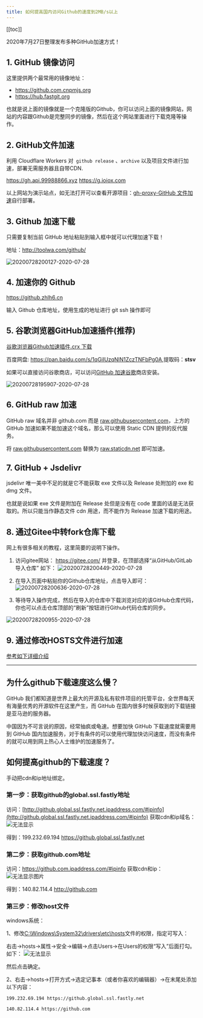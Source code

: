 ```yaml
---
title: 如何提高国内访问Github的速度到2MB/s以上
---
```


<ClientOnly>
  <in-article-adsense
    ins-style="display:block; text-align:center;"
    data-ad-slot="7727965566"
  />
</ClientOnly>

[[toc]]


2020年7月27日整理发布多种GitHub加速方式！

## 1. GitHub 镜像访问

这里提供两个最常用的镜像地址：

* <https://github.com.cnpmjs.org>
* <https://hub.fastgit.org>


也就是说上面的镜像就是一个克隆版的Github，你可以访问上面的镜像网站，网站的内容跟Github是完整同步的镜像，然后在这个网站里面进行下载克隆等操作。

## 2. GitHub文件加速

利用 Cloudflare Workers 对` github release` 、`archive` 以及项目文件进行加速，部署无需服务器且自带CDN.

<https://gh.api.99988866.xyz>
<https://g.ioiox.com>

以上网站为演示站点，如无法打开可以查看开源项目：[gh-proxy-GitHub 文件加速](https://hunsh.net/archives/23/)自行部署。

## 3. Github 加速下载

只需要复制当前 GitHub 地址粘贴到输入框中就可以代理加速下载！

地址：<http://toolwa.com/github/>

![20200728200127-2020-07-28](https://raw.githubusercontent.com/alterhu2020/StorageHub/master/img/20200728200127-2020-07-28.png)

## 4. 加速你的 Github

<https://github.zhlh6.cn>

输入 Github 仓库地址，使用生成的地址进行 git ssh 操作即可

## 5. 谷歌浏览器GitHub加速插件(推荐)

[ 谷歌浏览器Github加速插件.crx 下载](https://chrome.google.com/webstore/detail/github%E5%8A%A0%E9%80%9F/mfnkflidjnladnkldfonnaicljppahpg/related?hl=zh-CN)

百度网盘: <https://pan.baidu.com/s/1qGiIUzqNlN1ZczTNFbPg0A>,提取码：**stsv**

如果可以直接访问谷歌商店，可以访问[GitHub 加速谷歌](https://chrome.google.com/webstore/detail/github%E5%8A%A0%E9%80%9F/mfnkflidjnladnkldfonnaicljppahpg)商店安装。

![20200728195907-2020-07-28](https://raw.githubusercontent.com/alterhu2020/StorageHub/master/img/20200728195907-2020-07-28.png)

<ClientOnly>
  <in-article-adsense
    ins-style="display:block; text-align:center;"
    data-ad-slot="7727965566"
  />
</ClientOnly>


## 6. GitHub raw 加速

GitHub raw 域名并非 github.com 而是 [raw.githubusercontent.com](raw.githubusercontent.com)，上方的 GitHub 加速如果不能加速这个域名，那么可以使用 Static CDN 提供的反代服务。

将 [raw.githubusercontent.com](raw.githubusercontent.com) 替换为 [raw.staticdn.net](raw.staticdn.net) 即可加速。

## 7. GitHub + Jsdelivr

jsdelivr 唯一美中不足的就是它不能获取 exe 文件以及 Release 处附加的 exe 和 dmg 文件。

也就是说如果 exe 文件是附加在 Release 处但是没有在 code 里面的话是无法获取的。所以只能当作静态文件 cdn 用途，而不能作为 Release 加速下载的用途。

## 8. 通过Gitee中转fork仓库下载

网上有很多相关的教程，这里简要的说明下操作。
1. 访问gitee网站： <https://gitee.com/> 并登录，在顶部选择“从GitHub/GitLab导入仓库”
如下：
![20200728200449-2020-07-28](https://raw.githubusercontent.com/alterhu2020/StorageHub/master/img/20200728200449-2020-07-28.png)

2. 在导入页面中粘贴你的Github仓库地址，点击导入即可：
![20200728200636-2020-07-28](https://raw.githubusercontent.com/alterhu2020/StorageHub/master/img/20200728200636-2020-07-28.png)

3. 等待导入操作完成，然后在导入的仓库中下载浏览对应的该GitHub仓库代码，你也可以点击仓库顶部的“刷新”按钮进行Github代码仓库的同步。

![20200728200955-2020-07-28](https://raw.githubusercontent.com/alterhu2020/StorageHub/master/img/20200728200955-2020-07-28.png)


## 9. 通过修改HOSTS文件进行加速

[参考如下详细介绍](https://code.pingbook.top/blog/2020/How-To-Speed-Github.html#如何提高github的下载速度？)

-------------------------------------------

## 为什么github下载速度这么慢？

GitHub 我们都知道是世界上最大的开源及私有软件项目的托管平台，全世界每天有海量优秀的开源软件在这里产生，而 GitHub 在国内很多时候获取到的下载链接是亚马逊的服务器。

中国因为不可言说的原因，经常抽疯或龟速。想要加快 GitHub 下载速度就需要用到 GitHub 国内加速服务，对于有条件的可以使用代理加快访问速度，而没有条件的就可以用到网上热心人士维护的加速服务了。

## 如何提高github的下载速度？
手动把cdn和ip地址绑定。

### 第一步：获取github的global.ssl.fastly地址
访问：[http://github.global.ssl.fastly.net.ipaddress.com/#ipinfo](http://github.global.ssl.fastly.net.ipaddress.com/#ipinfo)
获取cdn和ip域名：
![无法显示](http://p1.pstatp.com/large/pgc-image/04bff14df4a24b27a3c560790365fa23)

得到：199.232.69.194 	https://github.global.ssl.fastly.net

### 第二步：获取github.com地址
访问：https://github.com.ipaddress.com/#ipinfo
获取cdn和ip：
![无法显示图片](http://p1.pstatp.com/large/pgc-image/a746a0ec88294a668cd6446437021310)

得到：140.82.114.4 http://github.com

### 第三步：修改host文件
windows系统：

1、修改[C:\Windows\System32\drivers\etc\hosts](C:\Windows\System32\drivers\etc\hosts)文件的权限，指定可写入：

右击->hosts->属性->安全->编辑->点击Users->在Users的权限“写入”后面打勾。如下：
![无法显示](http://p3.pstatp.com/large/pgc-image/67de012d4d5d45b4bc52873c0f3199f8)

然后点击确定。

2、右击->hosts->打开方式->选定记事本（或者你喜欢的编辑器）->在末尾处添加以下内容：
```
199.232.69.194 https://github.global.ssl.fastly.net

140.82.114.4 https://github.com
```